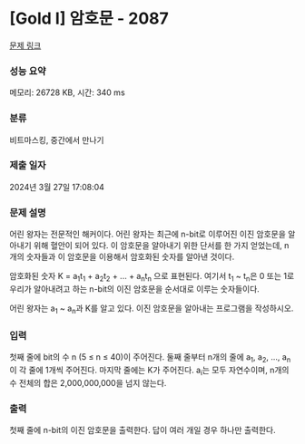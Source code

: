 # [Gold I] 암호문 - 2087 

[문제 링크](https://www.acmicpc.net/problem/2087) 

### 성능 요약

메모리: 26728 KB, 시간: 340 ms

### 분류

비트마스킹, 중간에서 만나기

### 제출 일자

2024년 3월 27일 17:08:04

### 문제 설명

<p>어린 왕자는 전문적인 해커이다. 어린 왕자는 최근에 n-bit로 이루어진 이진 암호문을 알아내기 위해 혈안이 되어 있다. 이 암호문을 알아내기 위한 단서를 한 가지 얻었는데, n개의 숫자들과 이 암호문을 이용해서 암호화된 숫자를 알아낸 것이다.</p>

<p>암호화된 숫자 K = a<sub>1</sub>t<sub>1</sub> + a<sub>2</sub>t<sub>2</sub> + ... + a<sub>n</sub>t<sub>n</sub> 으로 표현된다. 여기서 t<sub>1</sub> ~ t<sub>n</sub>은 0 또는 1로 우리가 알아내려고 하는 n-bit의 이진 암호문을 순서대로 이루는 숫자들이다.</p>

<p>어린 왕자는 a<sub>1</sub> ~ a<sub>n</sub>과 K를 알고 있다. 이진 암호문을 알아내는 프로그램을 작성하시오.</p>

### 입력 

 <p>첫째 줄에 bit의 수 n (5 ≤ n ≤ 40)이 주어진다. 둘째 줄부터 n개의 줄에 a<sub>1</sub>, a<sub>2</sub>, ..., a<sub>n</sub>이 각 줄에 1개씩 주어진다. 마지막 줄에는 K가 주어진다. a<sub>i</sub>는 모두 자연수이며, n개의 수 전체의 합은 2,000,000,000을 넘지 않는다.</p>

### 출력 

 <p>첫째 줄에 n-bit의 이진 암호문을 출력한다. 답이 여러 개일 경우 하나만 출력한다.</p>

